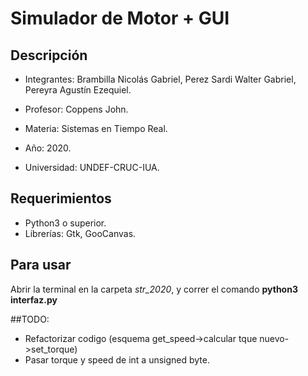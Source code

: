 #   Simulador de Motor + GUI

##  Descripción
* Integrantes: Brambilla Nicolás Gabriel, Perez Sardi Walter Gabriel, Pereyra Agustín Ezequiel.

* Profesor: Coppens John.

* Materia: Sistemas en Tiempo Real.

* Año: 2020.

* Universidad: UNDEF-CRUC-IUA.

##  Requerimientos
* Python3 o superior.
* Librerías: Gtk, GooCanvas.

##  Para usar
Abrir la terminal en la carpeta *str_2020*, y correr el comando **python3 interfaz.py**

##TODO:
* Refactorizar codigo (esquema get_speed->calcular tque nuevo->set_torque)
* Pasar torque y speed de int a unsigned byte.